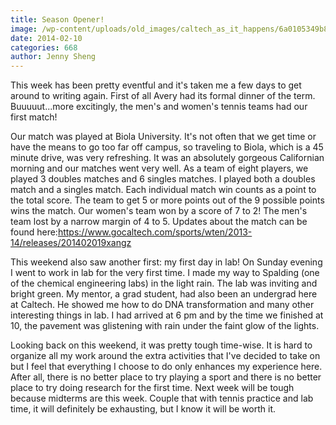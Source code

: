 ```yaml
---
title: Season Opener!
image: /wp-content/uploads/old_images/caltech_as_it_happens/6a0105349b8251970b01a3fcb31592970b.jpg
date: 2014-02-10
categories: 668
author: Jenny Sheng
---
```



This week has been pretty eventful and it's taken me a few days to get around to writing again. First of all Avery had its formal dinner of the term. Buuuuut...more excitingly, the men's and women's tennis teams had our first match!

Our match was played at Biola University. It's not often that we get time or have the means to go too far off campus, so traveling to Biola, which is a 45 minute drive, was very refreshing. It was an absolutely gorgeous Californian morning and our matches went very well. As a team of eight players, we played 3 doubles matches and 6 singles matches. I played both a doubles match and a singles match. Each individual match win counts as a point to the total score. The team to get 5 or more points out of the 9 possible points wins the match. Our women's team won by a score of 7 to 2! The men's team lost by a narrow margin of 4 to 5. Updates about the match can be found here:https://www.gocaltech.com/sports/wten/2013-14/releases/201402019xangz

This weekend also saw another first: my first day in lab! On Sunday evening I went to work in lab for the very first time. I made my way to Spalding (one of the chemical engineering labs) in the light rain. The lab was inviting and bright green. My mentor, a grad student, had also been an undergrad here at Caltech. He showed me how to do DNA transformation and many other interesting things in lab. I had arrived at 6 pm and by the time we finished at 10, the pavement was glistening with rain under the faint glow of the lights.

Looking back on this weekend, it was pretty tough time-wise. It is hard to organize all my work around the extra activities that I've decided to take on but I feel that everything I choose to do only enhances my experience here. After all, there is no better place to try playing a sport and there is no better place to try doing research for the first time. Next week will be tough because midterms are this week. Couple that with tennis practice and lab time, it will definitely be exhausting, but I know it will be worth it.

